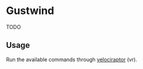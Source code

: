 # Gustwind

TODO

## Usage

Run the available commands through [velociraptor](https://github.com/umbopepato/velociraptor) (vr).
